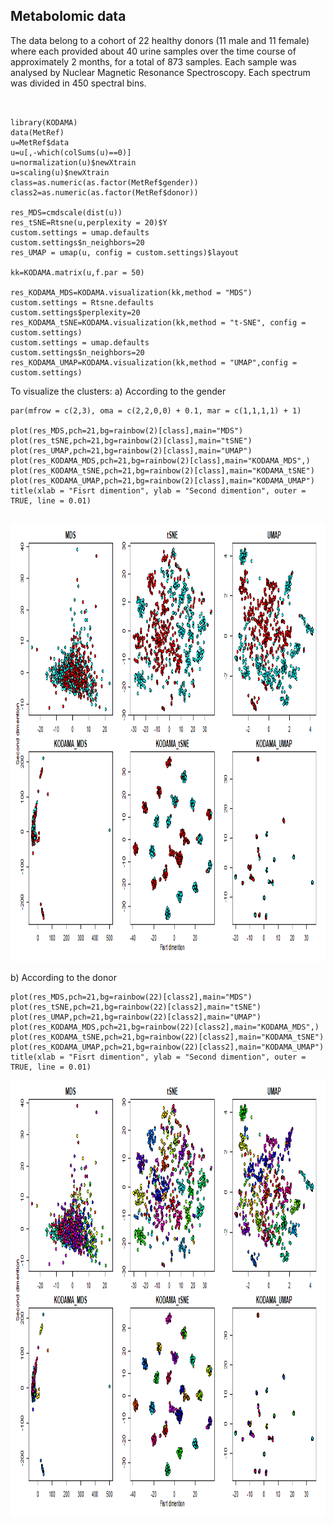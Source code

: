 ## Metabolomic data

The data belong to a cohort of 22 healthy donors (11 male and 11 female) where each provided about 40 urine samples over the time course of approximately 2 months, for a total of 873 samples. Each sample was analysed by Nuclear Magnetic Resonance Spectroscopy. Each spectrum was divided in 450 spectral bins.

```


library(KODAMA)
data(MetRef)
u=MetRef$data
u=u[,-which(colSums(u)==0)]
u=normalization(u)$newXtrain
u=scaling(u)$newXtrain
class=as.numeric(as.factor(MetRef$gender))
class2=as.numeric(as.factor(MetRef$donor))

res_MDS=cmdscale(dist(u))
res_tSNE=Rtsne(u,perplexity = 20)$Y
custom.settings = umap.defaults
custom.settings$n_neighbors=20
res_UMAP = umap(u, config = custom.settings)$layout

kk=KODAMA.matrix(u,f.par = 50)

res_KODAMA_MDS=KODAMA.visualization(kk,method = "MDS")
custom.settings = Rtsne.defaults
custom.settings$perplexity=20
res_KODAMA_tSNE=KODAMA.visualization(kk,method = "t-SNE", config = custom.settings)
custom.settings = umap.defaults
custom.settings$n_neighbors=20
res_KODAMA_UMAP=KODAMA.visualization(kk,method = "UMAP",config = custom.settings)

```
To visualize the clusters:
a) According to the gender

```
par(mfrow = c(2,3), oma = c(2,2,0,0) + 0.1, mar = c(1,1,1,1) + 1)

plot(res_MDS,pch=21,bg=rainbow(2)[class],main="MDS")
plot(res_tSNE,pch=21,bg=rainbow(2)[class],main="tSNE")
plot(res_UMAP,pch=21,bg=rainbow(2)[class],main="UMAP")
plot(res_KODAMA_MDS,pch=21,bg=rainbow(2)[class],main="KODAMA_MDS",)
plot(res_KODAMA_tSNE,pch=21,bg=rainbow(2)[class],main="KODAMA_tSNE")
plot(res_KODAMA_UMAP,pch=21,bg=rainbow(2)[class],main="KODAMA_UMAP")
title(xlab = "Fisrt dimention", ylab = "Second dimention", outer = TRUE, line = 0.01)


```
<p>
  <p align="center">
    <img src="https://github.com/ebtesam-rashid/KODAMA.Caccio/blob/main/Figures/metab.gender.png" alt="hello-light" height="700" width="800" />
  </p>
</p>

b) According to the donor

```
plot(res_MDS,pch=21,bg=rainbow(22)[class2],main="MDS")
plot(res_tSNE,pch=21,bg=rainbow(22)[class2],main="tSNE")
plot(res_UMAP,pch=21,bg=rainbow(22)[class2],main="UMAP")
plot(res_KODAMA_MDS,pch=21,bg=rainbow(22)[class2],main="KODAMA_MDS",)
plot(res_KODAMA_tSNE,pch=21,bg=rainbow(22)[class2],main="KODAMA_tSNE")
plot(res_KODAMA_UMAP,pch=21,bg=rainbow(22)[class2],main="KODAMA_UMAP")
title(xlab = "Fisrt dimention", ylab = "Second dimention", outer = TRUE, line = 0.01)

```
<p>
  <p align="center">
    <img src="https://github.com/ebtesam-rashid/KODAMA.Caccio/blob/main/Figures/metab.donor.png" alt="hello-light" height="700" width="800" />
  </p>
</p>

